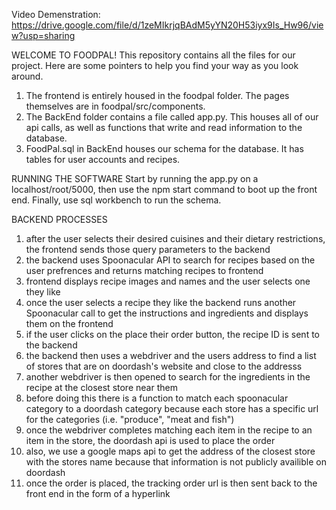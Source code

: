 Video Demenstration: https://drive.google.com/file/d/1zeMIkrjqBAdM5yYN20H53iyx9Is_Hw96/view?usp=sharing

WELCOME TO FOODPAL!
This repository contains all the files for our project. Here are some pointers to help you find your way as you look around. 
1. The frontend is entirely housed in the foodpal folder. The pages themselves are in foodpal/src/components.
2. The BackEnd folder contains a file called app.py. This houses all of our api calls, as well as functions that write and read information to the database.
4. FoodPal.sql in BackEnd houses our schema for the database. It has tables for user accounts and recipes.



RUNNING THE SOFTWARE
Start by running the app.py on a localhost/root/5000, then use the npm start command to boot up the front end. Finally, use sql workbench to run the schema.


BACKEND PROCESSES
1. after the user selects their desired cuisines and their dietary restrictions, the frontend sends those query parameters to the backend
2. the backend uses Spoonacular API to search for recipes based on the user prefrences and returns matching recipes to frontend
3. frontend displays recipe images and names and the user selects one they like
4. once the user selects a recipe they like the backend runs another Spoonacular call to get the instructions and ingredients and displays them on the frontend
5. if the user clicks on the place their order button, the recipe ID is sent to the backend
6. the backend then uses a webdriver and the users address to find a list of stores that are on doordash's website and close to the addresss
7. another webdriver is then opened to search for the ingredients in the recipe at the closest store near them
8. before doing this there is a function to match each spoonacular category to a doordash category because each store has a specific url for the categories (i.e. "produce", "meat and fish")
9. once the webdriver completes matching each item in the recipe to an item in the store, the doordash api is used to place the order
10. also, we use a google maps api to get the address of the closest store with the stores name because that information is not publicly availible on doordash
11. once the order is placed, the tracking order url is then sent back to the front end in the form of a hyperlink
